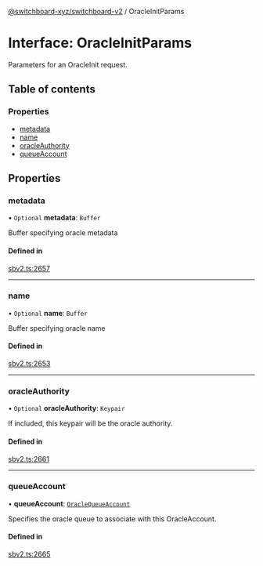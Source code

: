[@switchboard-xyz/switchboard-v2](/api/switchboardv2-api) / OracleInitParams

# Interface: OracleInitParams

Parameters for an OracleInit request.

## Table of contents

### Properties

- [metadata](OracleInitParams.md#metadata)
- [name](OracleInitParams.md#name)
- [oracleAuthority](OracleInitParams.md#oracleauthority)
- [queueAccount](OracleInitParams.md#queueaccount)

## Properties

### metadata

• `Optional` **metadata**: `Buffer`

Buffer specifying oracle metadata

#### Defined in

[sbv2.ts:2657](https://github.com/switchboard-xyz/switchboardv2-api/blob/dad46fc4/src/sbv2.ts#L2657)

---

### name

• `Optional` **name**: `Buffer`

Buffer specifying oracle name

#### Defined in

[sbv2.ts:2653](https://github.com/switchboard-xyz/switchboardv2-api/blob/dad46fc4/src/sbv2.ts#L2653)

---

### oracleAuthority

• `Optional` **oracleAuthority**: `Keypair`

If included, this keypair will be the oracle authority.

#### Defined in

[sbv2.ts:2661](https://github.com/switchboard-xyz/switchboardv2-api/blob/dad46fc4/src/sbv2.ts#L2661)

---

### queueAccount

• **queueAccount**: [`OracleQueueAccount`](../classes/OracleQueueAccount.md)

Specifies the oracle queue to associate with this OracleAccount.

#### Defined in

[sbv2.ts:2665](https://github.com/switchboard-xyz/switchboardv2-api/blob/dad46fc4/src/sbv2.ts#L2665)
